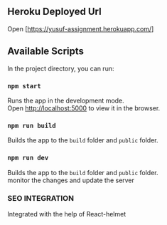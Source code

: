 ## Heroku Deployed Url
Open [https://yusuf-assignment.herokuapp.com/]


## Available Scripts

In the project directory, you can run:

### `npm start`

Runs the app in the development mode.<br>
Open [http://localhost:5000](http://localhost:5000) to view it in the browser.

### `npm run build`

Builds the app  to the `build` folder and `public` folder.<br>

### `npm run dev`

Builds the app  to the `build` folder and `public` folder.<br>
monitor the changes and update the server<br>


### SEO INTEGRATION

Integrated with the help of React-helmet
